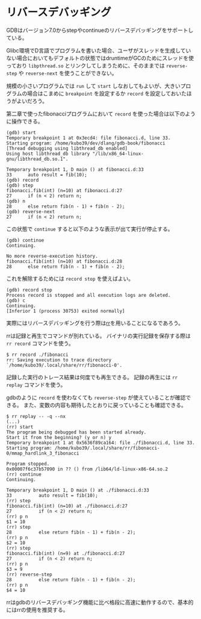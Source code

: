 # リバースデバッギング

GDBはバージョン7.0からstepやcontinueのリバースデバッギングをサポートしている。

Glibc環境でD言語でプログラムを書いた場合、ユーザがスレッドを生成していない場合においてもデフォルトの状態ではdruntimeがGCのためにスレッドを使っており `libpthread.so` とリンクしてしまうために、そのままでは `reverse-step` や `reverse-next` を使うことができない。

規模の小さいプログラムでは `run` して `start` しなおしてもよいが、大きいプログラムの場合はこまめに `breakpoint` を設定するか `record` を設定しておいたほうがよいだろう。

第二章で使ったfibonacciプログラムにおいて `record` を使った場合は以下のように操作できる。

```console
(gdb) start
Temporary breakpoint 1 at 0x3ecd4: file fibonacci.d, line 33.
Starting program: /home/kubo39/dev/dlang/gdb-book/fibonacci
[Thread debugging using libthread_db enabled]
Using host libthread_db library "/lib/x86_64-linux-gnu/libthread_db.so.1".

Temporary breakpoint 1, D main () at fibonacci.d:33
33	    auto result = fib(10);
(gdb) record
(gdb) step
fibonacci.fib(int) (n=10) at fibonacci.d:27
27	    if (n < 2) return n;
(gdb) n
28	    else return fib(n - 1) + fib(n - 2);
(gdb) reverse-next
27	    if (n < 2) return n;
```

この状態で `continue` すると以下のような表示が出て実行が停止する。

```console
(gdb) continue
Continuing.

No more reverse-execution history.
fibonacci.fib(int) (n=10) at fibonacci.d:28
28	    else return fib(n - 1) + fib(n - 2);
```

これを解除するためには `record stop` を使えばよい。

```console
(gdb) record stop
Process record is stopped and all execution logs are deleted.
(gdb) c
Continuing.
[Inferior 1 (process 30753) exited normally]
```

実際にはリバースデバッギングを行う際は[rr](https://rr-project.org/)を用いることになるであろう。

rrは記録と再生でコマンドが別れている。
バイナリの実行記録を保存する際は `rr record` コマンドを使う。

```console
$ rr record ./fibonacci
rr: Saving execution to trace directory `/home/kubo39/.local/share/rr/fibonacci-0'.
```

記録した実行のトレース結果は何度でも再生できる。
記録の再生には `rr replay` コマンドを使う。

gdbのように `record` を使わなくても `reverse-step` が使えていることが確認できる。
また、変数の内容も期待したとおりに戻っていることも確認できる。

```console
$ rr replay -- -q --nx
(...)
(rr) start
The program being debugged has been started already.
Start it from the beginning? (y or n) y
Temporary breakpoint 1 at 0x5636f89ca164: file ./fibonacci.d, line 33.
Starting program: /home/kubo39/.local/share/rr/fibonacci-0/mmap_hardlink_3_fibonacci

Program stopped.
0x00007f6c37b57090 in ?? () from /lib64/ld-linux-x86-64.so.2
(rr) continue
Continuing.

Temporary breakpoint 1, D main () at ./fibonacci.d:33
33          auto result = fib(10);
(rr) step
fibonacci.fib(int) (n=10) at ./fibonacci.d:27
27          if (n < 2) return n;
(rr) p n
$1 = 10
(rr) step
28          else return fib(n - 1) + fib(n - 2);
(rr) p n
$2 = 10
(rr) step
fibonacci.fib(int) (n=9) at ./fibonacci.d:27
27          if (n < 2) return n;
(rr) p n
$3 = 9
(rr) reverse-step
28          else return fib(n - 1) + fib(n - 2);
(rr) p n
$4 = 10
```

rrはgdbのリバースデバッギング機能に比べ格段に高速に動作するので、基本的にはrrの使用を推奨する。
